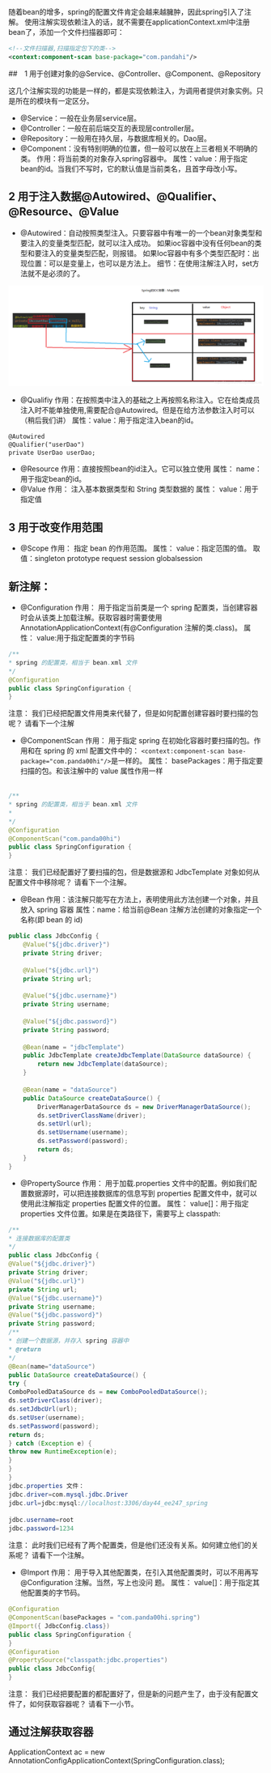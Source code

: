 随着bean的增多，spring的配置文件肯定会越来越臃肿，因此spring引入了注解。 使用注解实现依赖注入的话，就不需要在applicationContext.xml中注册bean了，添加一个文件扫描器即可：
```xml
<!--文件扫描器,扫描指定包下的类-->
<context:component-scan base-package="com.pandahi"/>
```
##　1 用于创建对象的@Service、@Controller、@Component、@Repository

这几个注解实现的功能是一样的，都是实现依赖注入，为调用者提供对象实例。只是所在的模块有一定区分。

- @Service：一般在业务层service层。
- @Controller：一般在前后端交互的表现层controller层。
- @Repository：一般用在持久层，与数据库相关的。Dao层。
- @Component：没有特别明确的位置，但一般可以放在上三者相关不明确的类。
    作用：将当前类的对象存入spring容器中。
    属性：value：用于指定bean的id。当我们不写时，它的默认值是当前类名，且首字母改小写。

## 2 用于注入数据@Autowired、@Qualifier、@Resource、@Value
- @Autowired：自动按照类型注入。只要容器中有唯一的一个bean对象类型和要注入的变量类型匹配，就可以注入成功。
如果ioc容器中没有任何bean的类型和要注入的变量类型匹配，则报错。
如果Ioc容器中有多个类型匹配时：出现位置：可以是变量上，也可以是方法上。
细节：在使用注解注入时，set方法就不是必须的了。

![img](./images/springIOC容器map结构.png)

- @Qualifiy
作用：在按照类中注入的基础之上再按照名称注入。它在给类成员注入时不能单独使用,需要配合@Autowired。但是在给方法参数注入时可以（稍后我们讲）
属性：value：用于指定注入bean的id。

```
@Autowired
@Qualifier("userDao")
private UserDao userDao;
```
- @Resource
作用：直接按照bean的id注入。它可以独立使用
属性：
name：用于指定bean的id。
- @Value
作用：
注入基本数据类型和 String 类型数据的
属性：
value：用于指定值
## 3 用于改变作用范围
- @Scope
作用：
指定 bean 的作用范围。
属性：
value：指定范围的值。
取值：singleton prototype request session globalsession


## 新注解：

- @Configuration
作用：
用于指定当前类是一个 spring 配置类，当创建容器时会从该类上加载注解。获取容器时需要使用
AnnotationApplicationContext(有@Configuration 注解的类.class)。
属性：
value:用于指定配置类的字节码
``` JAVA
/**
* spring 的配置类，相当于 bean.xml 文件
*/
@Configuration
public class SpringConfiguration {
}

```
注意：
我们已经把配置文件用类来代替了，但是如何配置创建容器时要扫描的包呢？
请看下一个注解

- @ComponentScan
作用：
用于指定 spring 在初始化容器时要扫描的包。作用和在 spring 的 xml 配置文件中的：
`<context:component-scan base-package="com.panda00hi"/>`是一样的。
属性：
basePackages：用于指定要扫描的包。和该注解中的 value 属性作用一样
``` JAVA

/**
* spring 的配置类，相当于 bean.xml 文件
*
*/
@Configuration
@ComponentScan("com.panda00hi")
public class SpringConfiguration {
}
```
注意：
我们已经配置好了要扫描的包，但是数据源和 JdbcTemplate 对象如何从配置文件中移除呢？
请看下一个注解。

- @Bean
作用：该注解只能写在方法上，表明使用此方法创建一个对象，并且放入 spring 容器
属性：name：给当前@Bean 注解方法创建的对象指定一个名称(即 bean 的 id)
``` JAVA
public class JdbcConfig {
    @Value("${jdbc.driver}")
    private String driver;

    @Value("${jdbc.url}")
    private String url;

    @Value("${jdbc.username}")
    private String username;

    @Value("${jdbc.password}")
    private String password;

    @Bean(name = "jdbcTemplate")
    public JdbcTemplate createJdbcTemplate(DataSource dataSource) {
        return new JdbcTemplate(dataSource);
    }

    @Bean(name = "dataSource")
    public DataSource createDataSource() {
        DriverManagerDataSource ds = new DriverManagerDataSource();
        ds.setDriverClassName(driver);
        ds.setUrl(url);
        ds.setUsername(username);
        ds.setPassword(password);
        return ds;
    }
}

```
- @PropertySource
作用：
用于加载.properties 文件中的配置。例如我们配置数据源时，可以把连接数据库的信息写到
properties 配置文件中，就可以使用此注解指定 properties 配置文件的位置。
属性：
value[]：用于指定 properties 文件位置。如果是在类路径下，需要写上 classpath:

``` JAVA
/**
* 连接数据库的配置类
*/
public class JdbcConfig {
@Value("${jdbc.driver}")
private String driver;
@Value("${jdbc.url}")
private String url;
@Value("${jdbc.username}")
private String username;
@Value("${jdbc.password}")
private String password;
/**
* 创建一个数据源，并存入 spring 容器中
* @return
*/
@Bean(name="dataSource")
public DataSource createDataSource() {
try {
ComboPooledDataSource ds = new ComboPooledDataSource();
ds.setDriverClass(driver);
ds.setJdbcUrl(url);
ds.setUser(username);
ds.setPassword(password);
return ds;
} catch (Exception e) {
throw new RuntimeException(e);
}
}
}
jdbc.properties 文件：
jdbc.driver=com.mysql.jdbc.Driver
jdbc.url=jdbc:mysql://localhost:3306/day44_ee247_spring

jdbc.username=root
jdbc.password=1234
```
注意：
此时我们已经有了两个配置类，但是他们还没有关系。如何建立他们的关系呢？
请看下一个注解。 

- @Import
作用：
用于导入其他配置类，在引入其他配置类时，可以不用再写@Configuration 注解。当然，写上也没问
题。
属性：
value[]：用于指定其他配置类的字节码。

``` JAVA
@Configuration
@ComponentScan(basePackages = "com.panda00hi.spring")
@Import({ JdbcConfig.class})
public class SpringConfiguration {
}
@Configuration
@PropertySource("classpath:jdbc.properties")
public class JdbcConfig{
}
```
注意：
我们已经把要配置的都配置好了，但是新的问题产生了，由于没有配置文件了，如何获取容器呢？
请看下一小节。

## 通过注解获取容器
ApplicationContext ac = 
new AnnotationConfigApplicationContext(SpringConfiguration.class);